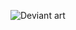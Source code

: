 ![Deviant art](https://images-wixmp-ed30a86b8c4ca887773594c2.wixmp.com/f/668e0ce0-3784-4fd5-b079-eb0d630d17c7/dd237go-08c8a3fa-364e-446d-ab88-d35e49ecf898.jpg/v1/fill/w_1108,h_721,q_70,strp/the_last_precious_moments__by_lordljcornellphotos_dd237go-pre.jpg?token=eyJ0eXAiOiJKV1QiLCJhbGciOiJIUzI1NiJ9.eyJzdWIiOiJ1cm46YXBwOjdlMGQxODg5ODIyNjQzNzNhNWYwZDQxNWVhMGQyNmUwIiwiaXNzIjoidXJuOmFwcDo3ZTBkMTg4OTgyMjY0MzczYTVmMGQ0MTVlYTBkMjZlMCIsIm9iaiI6W1t7ImhlaWdodCI6Ijw9MTA0MiIsInBhdGgiOiJcL2ZcLzY2OGUwY2UwLTM3ODQtNGZkNS1iMDc5LWViMGQ2MzBkMTdjN1wvZGQyMzdnby0wOGM4YTNmYS0zNjRlLTQ0NmQtYWI4OC1kMzVlNDllY2Y4OTguanBnIiwid2lkdGgiOiI8PTE2MDAifV1dLCJhdWQiOlsidXJuOnNlcnZpY2U6aW1hZ2Uub3BlcmF0aW9ucyJdfQ.adJHEBz0ba7QLuBwCoVEn1uzU4KYoWV1wIJY_ldY9EY)
